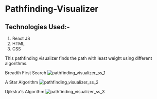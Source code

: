 # Pathfinding-Visualizer

## Technologies Used:-
1. React JS
2. HTML
3. CSS

This pathfinding visualizer finds the path with least weight using different algorithms.

Breadth First Search
![pathfinding_visualizer_ss_1](https://user-images.githubusercontent.com/67370535/178330027-dfa5336e-a8b1-4430-85f1-0e163d51202f.png)

A Star Algorithm
![pathfinding_visualizer_ss_2](https://user-images.githubusercontent.com/67370535/178330097-67eb2bc9-68f9-403b-bbb8-f66840880452.png)

Djikstra's Algorithm
![pathfinding_visualizer_ss_3](https://user-images.githubusercontent.com/67370535/178330144-30bed6d6-06b7-4633-904d-89dcf8fc814c.png)
